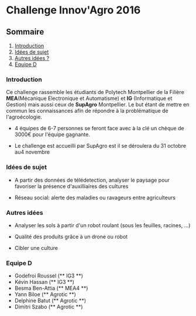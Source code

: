 Challenge Innov'Agro 2016
===

## Sommaire
1. [Introduction](#introduction)
2. [Idées de sujet](#idées-de-sujet)
3. [Autres idées ?](#autres-idées)
4. [Equipe D](#equipe-D)

### Introduction

Ce challenge rassemble les étudiants de Polytech Montpellier de la Filière **MEA**(Mécanique Electronique et Automatisme) et **IG** (Informatique et Gestion) mais aussi  ceux de **SupAgro** Montpellier.
Le but étant de mettre en commun les connaissances afin de répondre à la problématique de l'agroécologie.

* 4 équipes de 6-7 personnes se feront face avec à la clé un chèque de 3000€ pour l'équipe gagnante.

* Le challenge est accueilli par SupAgro est il se déroulera du 31 octobre au4 novembre

### Idées de sujet

* A partir des données de télédetection, analyser le paysage pour favoriser la présence d'auxilliaires des cultures

* Réseau social: alerte des maladies ou ravageurs entre agriculteurs

### Autres idées

* Analyser les sols à partir d'un robot roulant (sous les feuilles, racines, ...)

* Qualité des produits grâce à un drone ou robot

* Cibler une culture

### Equipe D

* Godefroi Roussel (** IG3 **)
* Kévin Hassan (** IG3 **)
* Besma Ben-Attia (** MEA4 **)
* Yann Biloe (** Agrotic **)
* Delphine Batut (** Agrotic **)
* Dimitri Szabo (** Agrotic **)
